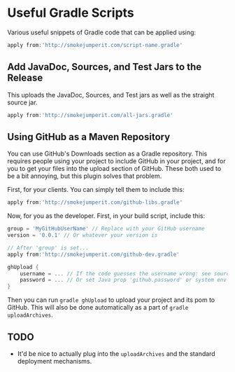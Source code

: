 Useful Gradle Scripts
=====================

Various useful snippets of Gradle code that can be applied using:

```groovy
apply from:'http://smokejumperit.com/script-name.gradle'
```

Add JavaDoc, Sources, and Test Jars to the Release
---------------------------------------------------

This uploads the JavaDoc, Sources, and Test jars as well as the straight source jar.

```groovy
apply from:'http://smokejumperit.com/all-jars.gradle'
```


Using GitHub as a Maven Repository
-----------------------------------

You can use GitHub's Downloads section as a Gradle repository. This requires people
using your project to include GitHub in your project, and for you to get your files
into the upload section of GitHub. These both used to be a bit annoying, but this
plugin solves that problem.

First, for your clients. You can simply tell them to include this:

```groovy
apply from:'http://smokejumperit.com/github-libs.gradle'
```

Now, for you as the developer. First, in your build script, include this:

```groovy
group = 'MyGitHubUserName' // Replace with your GitHub username
version = '0.0.1' // Or whatever your version is

// After 'group' is set...
apply from:'http://smokejumperit.com/github-dev.gradle'

ghUpload {
	username = ... // If the code guesses the username wrong: see source for defaults
	password = ... // Or set Java prop 'github.password' or system env 'GITHUB_PASS'
}
```

Then you can run `gradle ghUpload` to upload your project and its pom to GitHub. 
This will also be done automatically as a part of `gradle uploadArchives`.

TODO
----

* It'd be nice to actually plug into the `uploadArchives` and the standard deployment
mechanisms. 
